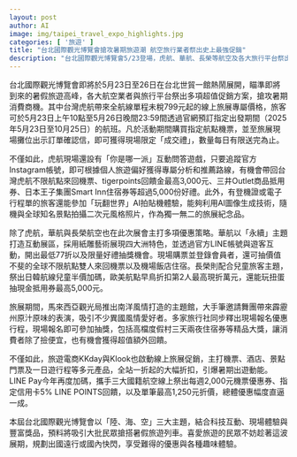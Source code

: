 ```yaml
---
layout: post
author: AI
image: img/taipei_travel_expo_highlights.jpg
categories: [ '旅遊' ]
title: "台北國際觀光博覽會搶攻暑期旅遊潮 航空旅行業者祭出史上最強促銷"
description: "台北國際觀光博覽會5/23登場，虎航、華航、長榮等航空及各大旅行平台祭出超值優惠，799元起機票、兒童半價、現場互動抽獎與限定紀念品吸引民眾爭搶，搭配KKday、Klook線上旅展、大馬觀光局表演與LINE Pay回饋，現場科技互動與異國氛圍炒熱暑假出遊熱潮。"
---
```

台北國際觀光博覽會即將於5月23日至26日在台北世貿一館熱鬧展開，瞄準即將到來的暑假旅遊高峰，各大航空業者與旅行平台祭出多項超值促銷方案，搶攻暑期消費商機。其中台灣虎航帶來全航線單程未稅799元起的線上旅展專屬價格，旅客可於5月23日上午10點至5月26日晚間23:59間透過官網預訂指定出發期間（2025年5月23日至10月25日）的航班。凡於活動期間購買指定航點機票，並至旅展現場攤位出示訂單確認信，即可獲得現場限定「成交禮」，數量每日有限送完為止。

不僅如此，虎航現場還設有「你是哪一派」互動問答遊戲，只要追蹤官方Instagram帳號，即可根據個人旅遊偏好獲得專屬分析和推薦路線，有機會帶回台灣虎航不限航點來回機票、tigerpoints回饋金最高3,000元、三井Outlet商品抵用券、日本王子集團Smart Inn住宿券等超過5,000份好禮。此外，有登機證或電子行程單的旅客還能參加「玩翻世界」AI拍貼機體驗，能夠利用AI圖像生成技術，隨機與全球知名景點拍攝二次元風格照片，作為獨一無二的旅展紀念品。

除了虎航，華航與長榮航空也在此次展會主打多項優惠策略。華航以「永續」主題打造互動展區，採用紙雕藝術展現四大洲特色，並透過官方LINE帳號與遊客互動，開出最低77折以及限量好禮抽獎機會。現場購票並登錄會員者，還可抽價值不斐的全球不限航點雙人來回機票以及機場飯店住宿。長榮則配合兒童旅客主題，祭出日韓航線兒童半價加碼，歐美航點早鳥折扣第2人最高現折萬元，還能玩扭蛋抽現金抵用券最高5,000元。

旅展期間，馬來西亞觀光局推出南洋風情打造的主題館，大手筆邀請舞團帶來霹靂州原汁原味的表演，吸引不少異國風情愛好者。多家旅行社同步釋出現場報名優惠行程，現場報名即可參加抽獎，包括高檔度假村三天兩夜住宿券等精品大獎，讓消費者除了撿便宜，也有機會獲得超值額外回饋。

不僅如此，旅遊電商KKday與Klook也啟動線上旅展促銷，主打機票、酒店、景點門票及一日遊行程等多元產品，全站一折起的大幅折扣，引爆暑期出遊動能。LINE Pay今年再度加碼，攜手三大國籍航空線上祭出每週2,000元機票優惠券、指定信用卡5% LINE POINTS回饋，以及單筆最高1,250元折價，總體優惠幅度直逼一成。

本屆台北國際觀光博覽會以「陸、海、空」三大主題，結合科技互動、現場體驗與豐富獎品，預料將吸引大批民眾搶搭暑假旅遊列車。喜愛旅遊的民眾不妨趁著這波展期，規劃出國遠行或國內快閃，享受難得的優惠與各種趣味體驗。